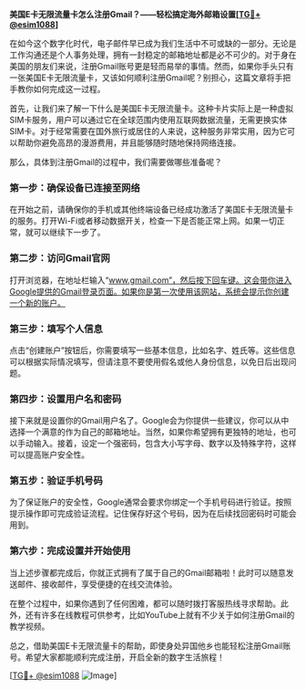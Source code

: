 **美国E卡无限流量卡怎么注册Gmail？——轻松搞定海外邮箱设置[[TG💪+ @esim1088](https://t.me/s/esim1088)]**

在如今这个数字化时代，电子邮件早已成为我们生活中不可或缺的一部分。无论是工作沟通还是个人事务处理，拥有一封稳定的邮箱地址都是必不可少的。对于身在美国的朋友们来说，注册Gmail账号更是轻而易举的事情。然而，如果你手头只有一张美国E卡无限流量卡，又该如何顺利注册Gmail呢？别担心，这篇文章将手把手教你如何完成这一过程。

首先，让我们来了解一下什么是美国E卡无限流量卡。这种卡片实际上是一种虚拟SIM卡服务，用户可以通过它在全球范围内使用互联网数据流量，无需更换实体SIM卡。对于经常需要在国外旅行或居住的人来说，这种服务非常实用，因为它可以帮助你避免高昂的漫游费用，并且能够随时随地保持网络连接。

那么，具体到注册Gmail的过程中，我们需要做哪些准备呢？

### 第一步：确保设备已连接至网络

在开始之前，请确保你的手机或其他终端设备已经成功激活了美国E卡无限流量卡的服务。打开Wi-Fi或者移动数据开关，检查一下是否能正常上网。如果一切正常，就可以继续下一步了。

### 第二步：访问Gmail官网

打开浏览器，在地址栏输入“www.gmail.com”，然后按下回车键。这会带你进入Google提供的Gmail登录页面。如果你是第一次使用该网站，系统会提示你创建一个新的账户。

### 第三步：填写个人信息

点击“创建账户”按钮后，你需要填写一些基本信息，比如名字、姓氏等。这些信息可以根据实际情况填写，但请注意不要使用假名或他人身份信息，以免日后出现问题。

### 第四步：设置用户名和密码

接下来就是设置你的Gmail用户名了。Google会为你提供一些建议，你可以从中选择一个满意的作为自己的邮箱地址。当然，如果你希望拥有更独特的地址，也可以手动输入。接着，设定一个强密码，包含大小写字母、数字以及特殊字符，这样可以提高账户安全性。

### 第五步：验证手机号码

为了保证账户的安全性，Google通常会要求你绑定一个手机号码进行验证。按照提示操作即可完成验证流程。记住保存好这个号码，因为在后续找回密码时可能会用到。

### 第六步：完成设置并开始使用

当上述步骤都完成后，你就正式拥有了属于自己的Gmail邮箱啦！此时可以随意发送邮件、接收邮件，享受便捷的在线交流体验。

在整个过程中，如果你遇到了任何困难，都可以随时拨打客服热线寻求帮助。此外，还有许多在线教程可供参考，比如YouTube上就有不少关于如何注册Gmail的教学视频。

总之，借助美国E卡无限流量卡的帮助，即使身处异国他乡也能轻松注册Gmail账号。希望大家都能顺利完成注册，开启全新的数字生活旅程！

[[TG💪+ @esim1088](https://t.me/s/esim1088) ![Image](https://i.postimg.cc/4NQfJmqS/Snipaste-2025-05-13-00-14-12.png)]